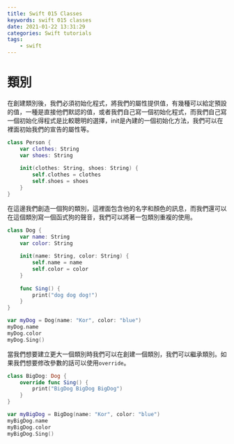 ```yaml
---
title: Swift 015 Classes
keywords: swift 015 classes
date: 2021-01-22 13:31:29
categories: Swift tutorials
tags:
    - swift
---
```

# 類別
在創建類別後，我們必須初始化程式，將我們的屬性提供值，有幾種可以給定預設的值，一種是直接他們默認的值，或者我們自己寫一個初始化程式，而我們自己寫一個初始化得程式是比較聰明的選擇，init是內建的一個初始化方法，我們可以在裡面初始我們的宣告的屬性等。
<!-- more -->
```swift
class Person {
    var clothes: String
    var shoes: String
    
    init(clothes: String, shoes: String) {
        self.clothes = clothes
        self.shoes = shoes
    }
}
```

在這邊我們創造一個狗的類別，這裡面包含他的名字和顏色的訊息，而我們還可以在這個類別寫一個函式狗的聲音，我們可以將著一包類別重複的使用。
```swift
class Dog {
    var name: String
    var color: String
    
    init(name: String, color: String) {
        self.name = name
        self.color = color
    }
    
    func Sing() {
        print("dog dog dog!")
    }
}

var myDog = Dog(name: "Kor", color: "blue")
myDog.name
myDog.color
myDog.Sing()
```

當我們想要建立更大一個類別時我們可以在創建一個類別，我們可以繼承類別。如果我們想要修改參數的話可以使用`override`。
```swift
class BigDog: Dog {
    override func Sing() {
        print("BigDog BigDog BigDog")
    }
}

var myBigDog = BigDog(name: "Kor", color: "blue")
myBigDog.name
myBigDog.color
myBigDog.Sing()
```

